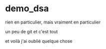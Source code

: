 # demo_dsa

rien en particulier, mais vraiment en particulier

un peu de git et c'est tout

et voilà j'ai oublié quelque chose

